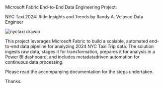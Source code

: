 
Microsoft Fabric End-to-End Data Engineering Project:

NYC Taxi 2024: Ride Insights and Trends
by Randy A. Velasco
Data Engineer

![nyctaxi drawio](https://github.com/user-attachments/assets/e77c3bc7-3317-433e-a2f4-2f8870bd3742)

This project leverages Microsoft Fabric to build a scalable, automated end-to-end data
pipeline for analyzing 2024 NYC Taxi Trip data. The solution ingests raw data, stages it for
transformation, prepares it for analysis in a Power BI dashboard, and includes metadatadriven
automation for continuous data processing.

Please read the accompanying documentation for the steps undertaken.

Thanks.
